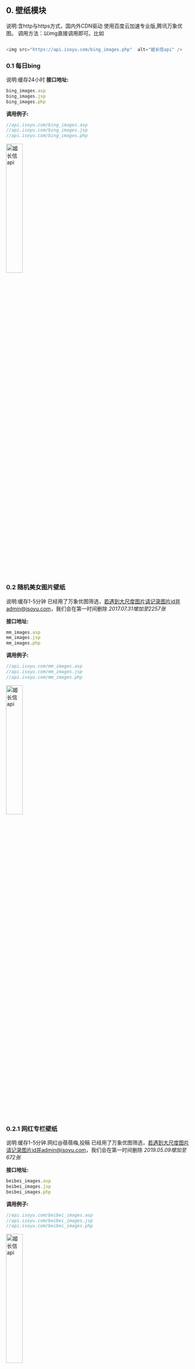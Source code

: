 ## 0. 壁纸模块
说明:含http与https方式，国内外CDN驱动
使用百度云加速专业版,腾讯万象优图。
调用方法：以img直接调用即可。比如

```javascript

<img src="https://api.isoyu.com/bing_images.php"  alt="姬长信api" />

```

### 0.1 每日bing 
说明:缓存24小时
   **接口地址:**
```javascript
bing_images.asp
bing_images.jsp
bing_images.php

```

   **调用例子:**

```javascript
//api.isoyu.com/bing_images.asp
//api.isoyu.com/bing_images.jsp
//api.isoyu.com/bing_images.php

```

<img src="https://api.isoyu.com/bing_images.php" width="30%" alt="姬长信api" ></a>

### 0.2 随机美女图片壁纸 
说明:缓存1-5分钟 已经用了万象优图筛选，若遇到大尺度图片请记录图片id并admin@isoyu.com，我们会在第一时间删除
*2017.07.31增加至2257张*

   **接口地址:**
```javascript
mm_images.asp
mm_images.jsp
mm_images.php

```
   **调用例子:**
```javascript
//api.isoyu.com/mm_images.asp
//api.isoyu.com/mm_images.jsp
//api.isoyu.com/mm_images.php

```

<img src="https://api.isoyu.com/mm_images.php" width="30%" alt="姬长信api" ></a>

### 0.2.1 网红专栏壁纸 
说明:缓存1-5分钟.网红@蓓蓓梅,投稿 已经用了万象优图筛选，若遇到大尺度图片请记录图片id并admin@isoyu.com，我们会在第一时间删除
*2019.05.09增加至672张*

   **接口地址:**

```javascript
beibei_images.asp
beibei_images.jsp
beibei_images.php

```
   **调用例子:**
```javascript
//api.isoyu.com/beibei_images.asp
//api.isoyu.com/beibei_images.jsp
//api.isoyu.com/beibei_images.php

```
<img src="https://api.isoyu.com/beibei_images.php" width="30%" alt="姬长信api" ></a>


### 0.3 动态IP签名图片 
说明:可能会显cdnIP,字体<书体坊兰亭体>
   **可选参数:**
   `signature`自定义文本
   **接口地址:**
```javascript
ip_images.asp
ip_images.jsp
ip_images.php

```
或
```javascript
ip_images.asp?signature=早安
ip_images.jsp?signature=早安
ip_images.php?signature=早安

```


   **调用例子:**
```javascript
//api.isoyu.com/ip_images.asp
//api.isoyu.com/ip_images.jsp
//api.isoyu.com/ip_images.php

```
或
```javascript
//api.isoyu.com/ip_images.asp?signature=早安
//api.isoyu.com/ip_images.jsp?signature=早安
//api.isoyu.com/ip_images.php?signature=早安

```
![姬长信API](https://api.isoyu.com/ip_images.php?signature=早安)


### 0.4 动态图 
说明:资源还是有点少

   **接口地址:**
`gif_images.php`
   **调用例子:**
`//api.isoyu.com/gif_images.php`

### 0.5 抱枕图生成器 
说明:缓存1-5分钟.已经用了万象优图筛选，若遇到露骨图片请记录图片id并admin@isoyu.com，我们会在第一时间删除。
*2017.08.14增加至7391张，共20G。部分单个图片大小最高会在60Mb，所以加载会慢。*

   **接口地址:**`bao_images.php`

   **调用例子:**

<img src="https://api.isoyu.com/bao_images.php" width="30%" alt="姬长信api" ></a>

`//api.isoyu.com/bao_images.php`

### 0.6 ARU(阿鲁)表情包 
说明:缓存1-5分钟 格式为png，gif 大小为s，l，xl ARU(阿鲁)表情包。表情包作者:`@_SiC_ `创意：＠YDXX丶（室友）

*2018.01.06更新*

*2018.01.09ARU(阿鲁)表情包。表情包作者:`@_SiC_ `已免费授权，会长期更新。*
   **接口地址:**
   <table>
   <tr>
    <td>GIF</td>
    <td>ARU_GIF_S.php</td>
    <td>ARU_GIF_L.php</td>
    <td>ARU_GIF_XL.php</td>
   </tr>
   <tr>
    <td>PNG</td>
    <td>ARU_PNG_S.php</td>
    <td>ARU_PNG_L.php</td>
    <td>ARU_PNG_XL.php</td>
   </tr>
   </table>
   **调用例子:**
  
![姬长信API](https://api.isoyu.com/ARU_GIF_S.php)
   

```javascript
//api.isoyu.com/ARU_GIF_S.php

```

### 0.7 二维码生成与解码 
说明：依靠phpqrcode，Version: 1.1.4 Build: 2010100721 这是QR码2-D条码生成器的PHP实现。支持跨域,这是基于由Kentaro Fukuchi编写的C libqrencode的纯php-LGPL许可实现。

支持数字，字母数字，8位和汉字编码。（汉字编码没有完全测试，如果你是日本编码启用，你可以通过验证:) :)）
导出为PNG图像，并以位表形式导出数据缓存提高计算速度.

下面是参数介绍。

**url**: 
*二维码对应的网址*

**m**  : 
*二维码白色边框尺寸,缺省值: 0px*

**e**  : 
*容错级别(errorLevel)，可选参数如下(缺省值 L)*：

     > L水平 7%的字码可被修正
     > M水平 15%的字码可被修正
     > Q水平 25%的字码可被修正
     > H水平 30%的字码可被修正

**p**  : 
*二维码尺寸，可选范围1-40(递增值为25.1=25x25,2=50x50...最大40=1000x1000。具体大小和容错级别有关)（缺省值：3）*

**生成例子**:  

![姬长信API](https://api.isoyu.com/qr/?m=0&e=L&p=5&url=https://api.isoyu.com)

`https://api.isoyu.com/qr/?m=0&e=L&p=5&url=https://api.isoyu.com`
  
  
  **解码例子**:  

```javascript
https://api.isoyu.com/qr/deqr.asp?imgurl=https://ws3.sinaimg.cn/large/005BYqpgly1g1qmzrwfckj303h03h09u.jpg
https://api.isoyu.com/qr/deqr.jsp?imgurl=https://ws3.sinaimg.cn/large/005BYqpgly1g1qmzrwfckj303h03h09u.jpg
https://api.isoyu.com/qr/deqr.php?imgurl=https://ws3.sinaimg.cn/large/005BYqpgly1g1qmzrwfckj303h03h09u.jpg

```
  
返回
  
  
```javascript
{
	"code": 1,
	"msg": "success",
	"qrurl": "https://api.isoyu.com"
}
```

### 0.8 图片反代 
说明:为了解决新浪图床防盗链 字体<书体坊兰亭体>

   **必选参数:**

   `url` 图片链接

   **接口地址:**
```javascript
img-Proxy.asp
img-Proxy.jsp
img-Proxy.php

```
   **调用例子:**
```javascript
//api.isoyu.com/img-Proxy.asp?url=https://wx4.sinaimg.cn/large/ce575088ly4g2g98s9kc6j20k00f0q4s.jpg
//api.isoyu.com/img-Proxy.jsp?url=https://wx4.sinaimg.cn/large/ce575088ly4g2g98s9kc6j20k00f0q4s.jpg
//api.isoyu.com/img-Proxy.php?url=https://wx4.sinaimg.cn/large/ce575088ly4g2g98s9kc6j20k00f0q4s.jpg

```
![姬长信API](https://api.isoyu.com/img-Proxy.php?url=https://wx4.sinaimg.cn/large/ce575088ly4g2g98s9kc6j20k00f0q4s.jpg)

### 0.8.1 微博反代 
说明:为了解决新浪图床防盗链 所以直接反代了微博

直接替换域名即可

   **必选参数:**

   `url` 图片链接

   **接口地址:**
```javascript
weibo.isoyu.com

```
   **调用例子:**
```javascript
https://weibo.isoyu.com/large/ce575088ly4g2g98s9kc6j20k00f0q4s.jpg


```
![姬长信API](https://weibo.isoyu.com/large/ce575088ly4g2g98s9kc6j20k00f0q4s.jpg)


### 0.9 图片鉴黄

姬长信API 结合腾讯优图的深度学习图像识别技术，推出鉴黄、鉴政、鉴暴恐等多种类型的敏感内容审核服务，有效识别违禁图片，针对 全网分发的图片进行智能扫描，有效规避您的业务涉黄风险，目前全网免费公测中(腾讯优图赞助)。

图片鉴黄服务针对 CDN 分发的图片进行扫描，得到每张图片的色情等级的评分，归类为“疑似色情图片”、“色情图片”和“正常图片”。

智能图片鉴黄保留6个月内的涉黄图片处理历史记录。

*10 秒内累计请求超过 10 次,封锁此IP 86400 秒*
*暂不支持cn域名鉴黄,需要联系我admin@isoyu.com审核加白名单*

**必选参数:**


`imgurl`    图片url地址

**返回参数说明：**


<table class="layui-table" lay-size="sm">
                    <thead>
                    <tr>
                        <th>名称</th>
                        <th>类型</th>
                        <th>说明</th>
                    </tr>
                    </thead>
                    <tbody>
                    <tr><td>url_classified</td><td>String</td><td>图片url地址</td></tr><tr><td>rating_index</td><td>Int</td><td>图片内容级别  1 所有人，2 青少年 ，3 为不良图片(成年人)</td></tr><tr><td>rating_label</td><td>String</td><td>图片内容</td></tr>                    </tbody>
                </table>



**接口地址:**
```javascript
        https://api.isoyu.com/jianhuang.asp?imgurl=
        https://api.isoyu.com/jianhuang.jsp?imgurl=
        https://api.isoyu.com/jianhuang.php?imgurl=
```
**例子:**
https://i.loli.net/2020/03/04/omXIMPkg3A1J6Uq.jpg

![鉴黄举例.jpg](https://i.loli.net/2020/03/04/omXIMPkg3A1J6Uq.jpg)

```javascript
       https://api.isoyu.com/jianhuang.asp?imgurl=https://i.loli.net/2020/03/04/omXIMPkg3A1J6Uq.jpg
       https://api.isoyu.com/jianhuang.php?imgurl=https://i.loli.net/2020/03/04/omXIMPkg3A1J6Uq.jpg
       https://api.isoyu.com/jianhuang.jsp?imgurl=https://i.loli.net/2020/03/04/omXIMPkg3A1J6Uq.jpg

```
**返回:**
```javascript
{
    "code":1,
    "msg":"识别成功",
    "url_classified":"https://i.loli.net/2020/03/04/omXIMPkg3A1J6Uq.jpg",
    "rating_index":1,
    "rating_label":"everyone"
}
```
